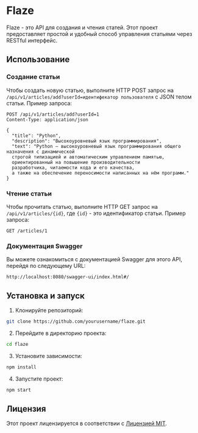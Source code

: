 # Flaze

Flaze - это API для создания и чтения статей. Этот проект предоставляет простой и удобный способ управления статьями через RESTful интерфейс.

## Использование

### Создание статьи

Чтобы создать новую статью, выполните HTTP POST запрос на `/api/v1/articles/add?userId=идентифекатор пользователя` с JSON телом статьи. Пример запроса:

```http
POST /api/v1/articles/add?userId=1
Content-Type: application/json

{
  "title": "Python",
  "description": "Высокоуровневый язык программирования",
  "text": "Python — высокоуровневый язык программирования общего назначения с динамической 
  строгой типизацией и автоматическим управлением памятью, 
  ориентированный на повышение производительности 
  разработчика, читаемости кода и его качества, 
  а также на обеспечение переносимости написанных на нём программ."
}
```

### Чтение статьи

Чтобы прочитать статью, выполните HTTP GET запрос на `/api/v1/articles/{id}`, где `{id}` - это идентификатор статьи. Пример запроса:

```http
GET /articles/1
```

### Документация Swagger

Вы можете ознакомиться с документацией Swagger для этого API, перейдя по следующему URL:

```
http://localhost:8080/swagger-ui/index.html#/
```

## Установка и запуск

1. Клонируйте репозиторий:

```bash
git clone https://github.com/yourusername/flaze.git
```

2. Перейдите в директорию проекта:

```bash
cd flaze
```

3. Установите зависимости:

```bash
npm install
```

4. Запустите проект:

```bash
npm start
```

## Лицензия

Этот проект лицензируется в соответствии с [Лицензией MIT](LICENSE).